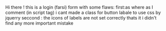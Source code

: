 Hi there !
this is a login (farsi) form with some flaws:
first:as where as I comment (in script tag) i cant made a class for button labale to use css by jquerry
seccond : the icons of labels are not set correctly
thats it i didn't find any more important mistake
